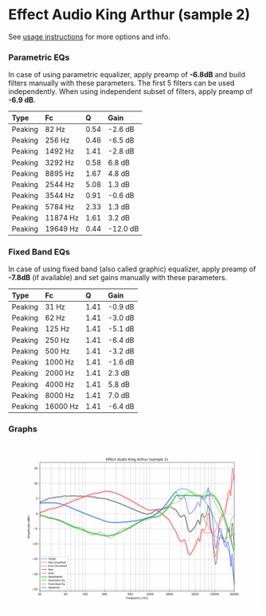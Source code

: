 # Effect Audio King Arthur (sample 2)
See [usage instructions](https://github.com/jaakkopasanen/AutoEq#usage) for more options and info.

### Parametric EQs
In case of using parametric equalizer, apply preamp of **-6.8dB** and build filters manually
with these parameters. The first 5 filters can be used independently.
When using independent subset of filters, apply preamp of **-6.9 dB**.

| Type    | Fc       |    Q | Gain     |
|:--------|:---------|:-----|:---------|
| Peaking | 82 Hz    | 0.54 | -2.6 dB  |
| Peaking | 256 Hz   | 0.46 | -6.5 dB  |
| Peaking | 1492 Hz  | 1.41 | -2.8 dB  |
| Peaking | 3292 Hz  | 0.58 | 6.8 dB   |
| Peaking | 8895 Hz  | 1.67 | 4.8 dB   |
| Peaking | 2544 Hz  | 5.08 | 1.3 dB   |
| Peaking | 3544 Hz  | 0.91 | -0.6 dB  |
| Peaking | 5784 Hz  | 2.33 | 1.3 dB   |
| Peaking | 11874 Hz | 1.61 | 3.2 dB   |
| Peaking | 19649 Hz | 0.44 | -12.0 dB |

### Fixed Band EQs
In case of using fixed band (also called graphic) equalizer, apply preamp of **-7.8dB**
(if available) and set gains manually with these parameters.

| Type    | Fc       |    Q | Gain    |
|:--------|:---------|:-----|:--------|
| Peaking | 31 Hz    | 1.41 | -0.9 dB |
| Peaking | 62 Hz    | 1.41 | -3.0 dB |
| Peaking | 125 Hz   | 1.41 | -5.1 dB |
| Peaking | 250 Hz   | 1.41 | -6.4 dB |
| Peaking | 500 Hz   | 1.41 | -3.2 dB |
| Peaking | 1000 Hz  | 1.41 | -1.6 dB |
| Peaking | 2000 Hz  | 1.41 | 2.3 dB  |
| Peaking | 4000 Hz  | 1.41 | 5.8 dB  |
| Peaking | 8000 Hz  | 1.41 | 7.0 dB  |
| Peaking | 16000 Hz | 1.41 | -6.4 dB |

### Graphs
![](./Effect%20Audio%20King%20Arthur%20(sample%202).png)